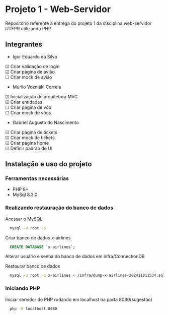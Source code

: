 # Projeto 1 - Web-Servidor

Repositório referente à entrega do projeto 1 da disciplina web-servidor UTFPR utilizando PHP

## Integrantes

- Igor Eduardo da Silva

&#9745; Criar validação de login</br>
&#9745; Criar página de avião </br>
&#9744; Criar mock de avião

- Murilo Vozniaki Correia

&#9745; Inicialização de arquitetura MVC</br>
&#9745; Criar entidades</br>
&#9744; Criar página de vôo</br>
&#9744; Criar mock de vôos

- Gabriel Augusto do Nascimento

&#9745; Criar página de tickets</br>
&#9745; Criar mock de tickets</br>
&#9745; Criar página home</br>
&#9745; Definir padrão de UI


## Instalação e uso do projeto

### Ferramentas necessárias

- PHP 8+
- MySql 8.3.0

### Realizando restauração do banco de dados


Acessar o MySQL

```bash
  mysql -u root -p
```
Criar banco de dados x-airlines

```sql
  CREATE DATABASE `x-airlines`;
```

Alterar usuário e senha do banco de dados em infra/ConnectionDB

Restaurar banco de dados

```bash
  mysql -u root -p x-airlines < /infra/dump-x-airlines-202411011534.sql;
```

### Iniciando PHP

Iniciar servidor do PHP rodando em localhost na porta 8080(sugestão)
```bash
  php -S localhost:8080
```